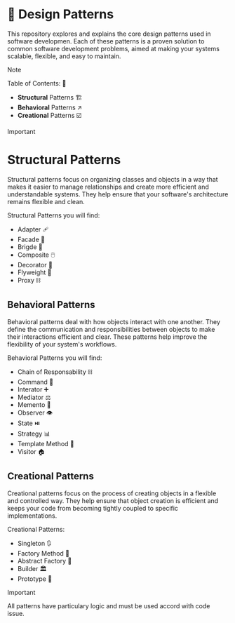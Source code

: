 # 🐙 Design Patterns

This repository explores and explains the core design patterns used in software developmen. Each of these patterns is a proven solution to common software development problems, aimed at making your systems scalable, flexible, and easy to maintain.

> [!NOTE]
Table of Contents: 📖
 - **Structural** Patterns 🏗️
 - **Behavioral** Patterns ↗️
 - **Creational** Patterns ☑️

> [!IMPORTANT]

# Structural Patterns
Structural patterns focus on organizing classes and objects in a way that makes it easier to manage relationships and create more efficient and understandable systems. They help ensure that your software's architecture remains flexible and clean.

Structural Patterns you will find:

 - Adapter 🩹
 - Facade 🛂
 - Brigde 🌉
 - Composite 🖱️
 - Decorator 🧃
 - Flyweight 🦋
 - Proxy ⛓️

## Behavioral Patterns
Behavioral patterns deal with how objects interact with one another. They define the communication and responsibilities between objects to make their interactions efficient and clear. These patterns help improve the flexibility of your system's workflows.

Behavioral Patterns you will find:
 - Chain of Responsability ⛓️
 - Command 🚴
 - Interator ➕
 - Mediator ⚖️
 - Memento 🎁
 - Observer 👁️
 - State ⏯️
 - Strategy 📊
 - Template Method 📘
 - Visitor 🏠

 ## Creational Patterns
Creational patterns focus on the process of creating objects in a flexible and controlled way. They help ensure that object creation is efficient and keeps your code from becoming tightly coupled to specific implementations.

Creational Patterns:
  - Singleton 🔃
  - Factory Method 🔨
  - Abstract Factory 🤔
  - Builder 🏛️
  - Prototype 🤖

> [!IMPORTANT]
> All patterns have particulary logic and must be used accord with code issue.


